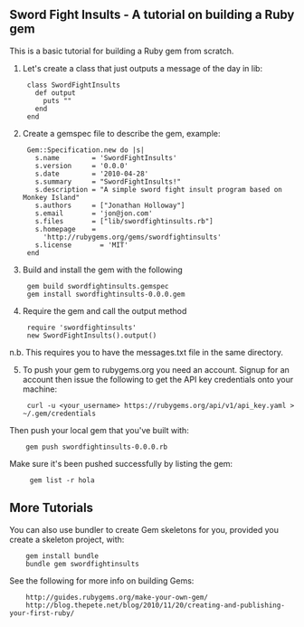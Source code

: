 Sword Fight Insults - A tutorial on building a Ruby gem
-------------------------------------------------------

This is a basic tutorial for building a Ruby gem from scratch.

1. Let's create a class that just outputs a message of the day in lib:

        class SwordFightInsults
          def output
            puts ""
          end
        end
    
2. Create a gemspec file to describe the gem, example:

        Gem::Specification.new do |s|
          s.name        = 'SwordFightInsults'
          s.version     = '0.0.0'
          s.date        = '2010-04-28'
          s.summary     = "SwordFightInsults!"
          s.description = "A simple sword fight insult program based on Monkey Island"
          s.authors     = ["Jonathan Holloway"]
          s.email       = 'jon@jon.com'
          s.files       = ["lib/swordfightinsults.rb"]
          s.homepage    =
            'http://rubygems.org/gems/swordfightinsults'
          s.license       = 'MIT'
        end
    
3. Build and install the gem with the following

        gem build swordfightinsults.gemspec
        gem install swordfightinsults-0.0.0.gem
    
4. Require the gem and call the output method

        require 'swordfightinsults'
        new SwordFightInsults().output()
  
n.b. This requires you to have the messages.txt file in the same directory.

5. To push your gem to rubygems.org you need an account.  Signup for an account then issue the following to get the API key credentials onto your machine:

        curl -u <your_username> https://rubygems.org/api/v1/api_key.yaml > ~/.gem/credentials

Then push your local gem that you've built with:

        gem push swordfightinsults-0.0.0.rb

Make sure it's been pushed successfully by listing the gem:

         gem list -r hola
        
More Tutorials
--------------

You can also use bundler to create Gem skeletons for you, provided you create a skeleton project, with:

        gem install bundle
        bundle gem swordfightinsults

See the following for more info on building Gems:

        http://guides.rubygems.org/make-your-own-gem/
        http://blog.thepete.net/blog/2010/11/20/creating-and-publishing-your-first-ruby/
        
